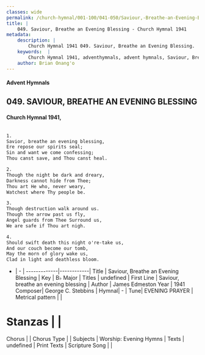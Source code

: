```yaml
---
classes: wide
permalink: /church-hymnal/001-100/041-050/Saviour,-Breathe-an-Evening-Blessing/
title: |
    049. Saviour, Breathe an Evening Blessing - Church Hymnal 1941
metadata:
    description: |
        Church Hymnal 1941 049. Saviour, Breathe an Evening Blessing.  Savior, breathe an evening blessing, Ere repose our spirits seal; Sin and want we come confessing; Thou canst save, and Thou canst heal.  
    keywords:  |
        Church Hymnal 1941, adventhymnals, advent hymnals, Saviour, Breathe an Evening Blessing, Saviour, breathe an evening blessing. 
    author: Brian Onang'o
---
```


#### Advent Hymnals
## 049. SAVIOUR, BREATHE AN EVENING BLESSING
####  Church Hymnal 1941,

```txt

1.
Savior, breathe an evening blessing,
Ere repose our spirits seal;
Sin and want we come confessing;
Thou canst save, and Thou canst heal.

2.
Though the night be dark and dreary,
Darkness cannot hide from Thee;
Thou art He who, never weary,
Watchest where Thy people be.

3.
Though destruction walk around us.
Though the arrow past us fly,
Angel guards from Thee Surround us,
We are safe if Thou art nigh.

4.
Should swift death this night o're-take us,
And our couch become our tomb,
May the morn of glory wake us,
Clad in light and deathless bloom.


```

- |   -  |
-------------|------------|
Title | Saviour, Breathe an Evening Blessing |
Key | B♭ Major |
Titles | undefined |
First Line | Saviour, breathe an evening blessing |
Author | James Edmeston
Year | 1941
Composer| George C. Stebbins |
Hymnal|  - |
Tune| EVENING PRAYER |
Metrical pattern | |
# Stanzas |  |
Chorus |  |
Chorus Type |  |
Subjects | Worship: Evening Hymns |
Texts | undefined |
Print Texts | 
Scripture Song |  |
    

